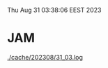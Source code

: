 Thu Aug 31 03:38:06 EEST 2023
# JAM
<a href='./cache/202308/31_03.log'>./cache/202308/31_03.log</a>
